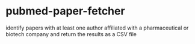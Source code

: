 # pubmed-paper-fetcher
 identify papers with at least one author affiliated with a pharmaceutical or biotech  company and return the results as a CSV file
